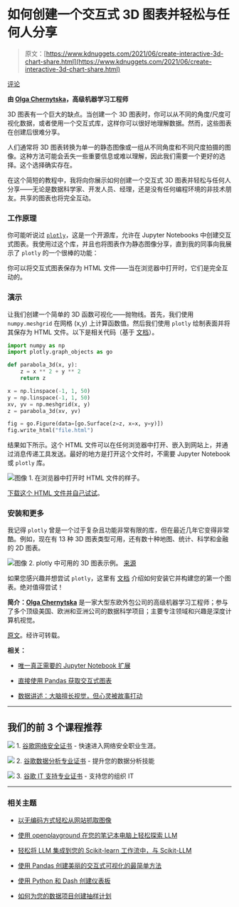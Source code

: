 # 如何创建一个交互式 3D 图表并轻松与任何人分享

> 原文：[https://www.kdnuggets.com/2021/06/create-interactive-3d-chart-share.html](https://www.kdnuggets.com/2021/06/create-interactive-3d-chart-share.html)

[评论](#comments)

**由 [Olga Chernytska](https://www.linkedin.com/in/olga-chernytska-122700102/)，高级机器学习工程师**

3D 图表有一个巨大的缺点。当创建一个 3D 图表时，你可以从不同的角度/尺度可视化数据，或者使用一个交互式库，这样你可以很好地理解数据。然而，这些图表在创建后很难分享。

人们通常将 3D 图表转换为单一的静态图像或一组从不同角度和不同尺度拍摄的图像。这种方法可能会丢失一些重要信息或难以理解，因此我们需要一个更好的选择。这个选择确实存在。

在这个简短的教程中，我将向你展示如何创建一个交互式 3D 图表并轻松与任何人分享——无论是数据科学家、开发人员、经理，还是没有任何编程环境的非技术朋友。共享的图表也将完全互动。

### 工作原理

你可能听说过 [`plotly`](https://plotly.com/python/getting-started/)，这是一个开源库，允许在 Jupyter Notebooks 中创建交互式图表。我使用过这个库，并且也将图表作为静态图像分享，直到我的同事向我展示了 `plotly` 的一个很棒的功能：

你可以将交互式图表保存为 HTML 文件——当在浏览器中打开时，它们是完全互动的。

### 演示

让我们创建一个简单的 3D 函数可视化——抛物线。首先，我们使用 `numpy.meshgrid` 在网格 (x,y) 上计算函数值。然后我们使用 `plotly` 绘制表面并将其保存为 HTML 文件。以下是相关代码（基于 [文档](https://plotly.com/python/interactive-html-export/)）。

```py
import numpy as np
import plotly.graph_objects as go

def parabola_3d(x, y):
    z = x ** 2 + y ** 2
    return z

x = np.linspace(-1, 1, 50)
y = np.linspace(-1, 1, 50)
xv, yv = np.meshgrid(x, y)
z = parabola_3d(xv, yv)

fig = go.Figure(data=[go.Surface(z=z, x=x, y=y)])
fig.write_html("file.html")
```

结果如下所示。这个 HTML 文件可以在任何浏览器中打开、嵌入到网站上，并通过消息传递工具发送。最好的地方是打开这个文件时，不需要 Jupyter Notebook 或 `plotly` 库。

![](../Images/8b6418d0a0ad9d583e1f1029fa26d77a.png)图像 1\. 在浏览器中打开时 HTML 文件的样子。

[下载这个 HTML 文件并自己试试](https://notrocketscience.blog/wp-content/uploads/2021/06/file-1.html)。

### 安装和更多

我记得 `plotly` 曾是一个过于复杂且功能非常有限的库，但在最近几年它变得非常酷。例如，现在有 13 种 3D 图表类型可用，还有数十种地图、统计、科学和金融的 2D 图表。

![](../Images/ffdd9eeef1333d7f3d0bb7e245b93a02.png)图像 2\. plotly 中可用的 3D 图表示例。 [来源](https://plotly.com/python/3d-charts/)

如果您感兴趣并想尝试 `plotly`，这里有 [文档](https://plotly.com/python/getting-started/) 介绍如何安装它并构建您的第一个图表。绝对值得尝试！

**简介：[Olga Chernytska](https://www.linkedin.com/in/olga-chernytska-122700102/)** 是一家大型东欧外包公司的高级机器学习工程师；参与了多个顶级美国、欧洲和亚洲公司的数据科学项目；主要专注领域和兴趣是深度计算机视觉。

[原文](https://notrocketscience.blog/how-to-create-an-interactive-3d-chart-and-share-it-easily-with-anyone/)。经许可转载。

**相关：**

+   [唯一真正需要的 Jupyter Notebook 扩展](/2021/06/only-jupyter-notebooks-extension-truly-need.html)

+   [直接使用 Pandas 获取交互式图表](/2021/06/interactive-plots-directly-pandas.html)

+   [数据讲述：大脑擅长视觉，但心灵被故事打动](/2021/06/data-storytelling.html)

* * *

## 我们的前 3 个课程推荐

![](../Images/0244c01ba9267c002ef39d4907e0b8fb.png) 1\. [谷歌网络安全证书](https://www.kdnuggets.com/google-cybersecurity) - 快速进入网络安全职业生涯。

![](../Images/e225c49c3c91745821c8c0368bf04711.png) 2\. [谷歌数据分析专业证书](https://www.kdnuggets.com/google-data-analytics) - 提升您的数据分析技能

![](../Images/0244c01ba9267c002ef39d4907e0b8fb.png) 3\. [谷歌 IT 支持专业证书](https://www.kdnuggets.com/google-itsupport) - 支持您的组织 IT

* * *

### 相关主题

+   [以无编码方式轻松从网站抓取图像](https://www.kdnuggets.com/2022/06/octoparse-scrape-images-easily-websites-nocoding-way.html)

+   [使用 openplayground 在您的笔记本电脑上轻松探索 LLM](https://www.kdnuggets.com/2023/04/explore-llms-easily-laptop-openplayground.html)

+   [轻松将 LLM 集成到您的 Scikit-learn 工作流中，与 Scikit-LLM](https://www.kdnuggets.com/easily-integrate-llms-into-your-scikit-learn-workflow-with-scikit-llm)

+   [使用 Pandas 创建美丽的交互式可视化的最简单方法](https://www.kdnuggets.com/2021/12/easiest-way-make-beautiful-interactive-visualizations-pandas.html)

+   [使用 Python 和 Dash 创建仪表板](https://www.kdnuggets.com/2023/08/create-dashboard-python-dash.html)

+   [如何为您的数据项目创建抽样计划](https://www.kdnuggets.com/2022/11/create-sampling-plan-data-project.html)
